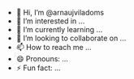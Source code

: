 - 👋 Hi, I’m @arnaujviladoms
- 👀 I’m interested in ...
- 🌱 I’m currently learning ...
- 💞️ I’m looking to collaborate on ...
- 📫 How to reach me ...
- 😄 Pronouns: ...
- ⚡ Fun fact: ...

<!---
arnaujviladoms/arnaujviladoms is a ✨ special ✨ repository because its `README.md` (this file) appears on your GitHub profile.
You can click the Preview link to take a look at your changes.
--->
